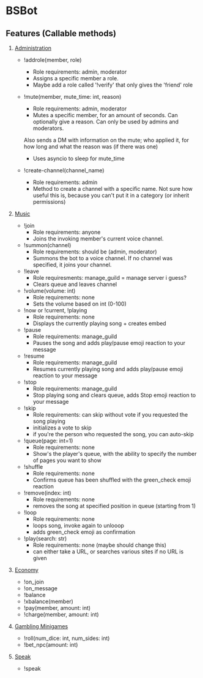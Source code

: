 # BSBot

## Features (Callable methods)
1. [Administration](#administration)
    - !addrole(member, role)
        - Role requirements:
          admin, moderator
        - Assigns a specific member a role.
        - Maybe add a role called '!verify' that only gives the 'friend' role
    - !mute(member, mute_time: int, reason)
        - Role requirements:
          admin, moderator
        - Mutes a specific member, for an amount of seconds. Can optionally give a reason.
        Can only be used by admins and moderators.

        Also sends a DM with information on the mute; who applied it, for how long
        and what the reason was (if there was one)
        - Uses asyncio to sleep for mute_time
    - !create-channel(channel_name)
        - Role requirements:
          admin
        - Method to create a channel with a specific name.
        Not sure how useful this is, because you can't put it in a category (or inherit permissions)

2. [Music](#music)
    - !join
        - Role requirements:
          anyone
        - Joins the invoking member's current voice channel.
    - !summon(channel)
        - Role requirements:
          should be (admin, moderator)
        - Summons the bot to a voice channel.
        If no channel was specified, it joins your channel.
    - !leave
        - Role requiresments:
          manage_guild = manage server i guess?
        - Clears queue and leaves channel
    - !volume(volume: int)
        - Role requirements:
          none
        - Sets the volume based on int (0-100)
    - !now or !current, !playing
        - Role requirements:
          none
        - Displays the currently playing song + creates embed
    - !pause
        - Role requirements:
          manage_guild
        - Pauses the song and adds play/pause emoji reaction to your message
    - !resume
        - Role requirements:
          manage_guild
        - Resumes currently playing song and adds play/pause emoji reaction to your message
    - !stop
        - Role requirements:
          manage_guild
        - Stop playing song and clears queue, adds Stop emoji reaction to your message
    - !skip
        - Role requirements:
          can skip without vote if you requested the song playing
        - initializes a vote to skip
        - if you're the person who requested the song, you can auto-skip
    - !queue(page: int=1)
        - Role requirements:
          none
        - Show's the player's queue, with the ability to specify the number of pages you want to show
    - !shuffle
        - Role requirements:
          none
        - Confirms queue has been shuffled with the green_check emoji reaction
    - !remove(index: int)
        - Role requirements:
          none
        - removes the song at specified position in queue (starting from 1)
    - !loop
        - Role requirements:
          none
        - loops song, invoke again to unlooop
        - adds green_check emoji as confirmation
    - !play(search: str)
        - Role requirements:
          none (maybe should change this)
        - can either take a URL, or searches various sites if no URL is given

3. [Economy](#economy)
    - !on_join
    - !on_message
    - !balance
    - !xbalance(member)
    - !pay(member, amount: int)
    - !charge(member, amount: int)

4. [Gambling Minigames](#gambling)
    - !roll(num_dice: int, num_sides: int)
    - !bet_npc(amount: int)

5. [Speak](#speak)
    - !speak